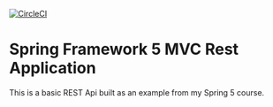 [![CircleCI](https://circleci.com/gh/Recks11/spring5-mvc-rest.svg?style=svg)](https://circleci.com/gh/Recks11/spring5-mvc-rest)
# Spring Framework 5 MVC Rest Application

This is a basic REST Api built as an example from my Spring 5 course.
